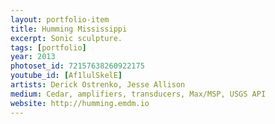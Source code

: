 ```yaml
---
layout: portfolio-item
title: Humming Mississippi
excerpt: Sonic sculpture.
tags: [portfolio]
year: 2013
photoset_id: 72157638260922175
youtube_id: [Af1lulSkelE]
artists: Derick Ostrenko, Jesse Allison
medium: Cedar, amplifiers, transducers, Max/MSP, USGS API
website: http://humming.emdm.io
---
```

